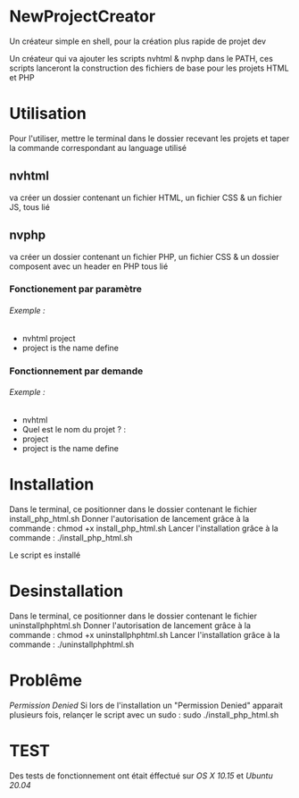 # NewProjectCreator
Un créateur simple en shell, pour la création plus rapide de projet dev

Un créateur qui va ajouter les scripts nvhtml & nvphp dans le PATH, ces scripts lanceront la construction des fichiers de base pour les projets HTML et PHP

# Utilisation

Pour l'utiliser, mettre le terminal dans le dossier recevant les projets et taper la commande correspondant au language utilisé
## nvhtml  
va créer un dossier contenant un fichier HTML, un fichier CSS & un fichier JS, tous lié
## nvphp  
va créer un dossier contenant un fichier PHP, un fichier CSS & un dossier composent avec un header en PHP tous lié

### Fonctionement par paramètre   
###### *Exemple* :  
* nvhtml project
* project  is the name define    
### Fonctionnement par demande
###### *Exemple* :  
* nvhtml
* Quel est le nom du projet ? :
* project
* project is the name define  

# Installation

Dans le terminal, ce positionner dans le dossier contenant le fichier install_php_html.sh
Donner l'autorisation de lancement grâce à la commande : chmod +x install_php_html.sh
Lancer l'installation grâce à la commande : ./install_php_html.sh

Le script es installé

# Desinstallation 
Dans le terminal, ce positionner dans le dossier contenant le fichier uninstallphphtml.sh
Donner l'autorisation de lancement grâce à la commande : chmod +x uninstallphphtml.sh
Lancer l'installation grâce à la commande : ./uninstallphphtml.sh

# Problême

*Permission Denied*
Si lors de l'installation un "Permission Denied" apparait plusieurs fois, relançer le script avec un sudo : sudo ./install_php_html.sh

# TEST

Des tests de fonctionnement ont était éffectué sur *OS X 10.15* et *Ubuntu 20.04*
